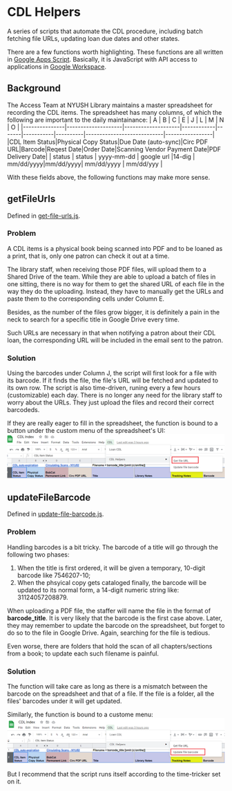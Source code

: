 # CDL Helpers
A series of scripts that automate the CDL procedure, including batch fetching file URLs, updating loan due dates and other states.

There are a few functions worth highlighting. These functions are all written in [Google Apps Script](https://developers.google.com/apps-script). Basically, it is JavaScript with API access to applications in [Google Workspace](https://workspace.google.com/).

## Background
The Access Team at NYUSH Library maintains a master spreadsheet for recording the CDL items. The spreadsheet has many columns, of which the following are important to the daily maintainance:
|       A       |         B          |           C        |      E     |   J   |     L     |    M     |           N                |        O        |
|---------------|--------------------|--------------------|------------|-------|-----------|----------|----------------------------|-----------------|
|CDL Item Status|Physical Copy Status|Due Date (auto-sync)|Circ PDF URL|Barcode|Reqest Date|Order Date|Scanning Vendor Payment Date|PDF Delivery Date|
| status        | status             |  yyyy-mm-dd        | google url |14-dig | mm/dd/yyyy|mm/dd/yyyy|            mm/dd/yyyy      |  mm/dd/yyy      |

With these fields above, the following functions may make more sense.

## getFileUrls
Defined in [get-file-urls.js](https://github.com/Linerre/gsuite-tools/blob/master/sheet/CDL-helpers/get-file-urls.js). 

### Problem
A CDL items is a physical book being scanned into PDF and to be loaned as a print, that is, only one patron can check it out at a time. 

The library staff, when receiving those PDF files, will upload them to a Shared Drive of the team. While they are able to upload a batch of files in one sitting, there is no way for them to get the shared URL of each file in the way they do the uploading. Instead, they have to manually get the URLs and paste them to the corresponding cells under Column E. 

Besides, as the number of the files grow bigger, it is definitely a pain in the neck to search for a specific title in Google Drive every time.

Such URLs are necessary in that when notifying a patron about their CDL loan, the corresponding URL will be included in the email sent to the patron. 

### Solution
Using the barcodes under Column J, the script will first look for a file with its barcode. If it finds the file, the file's URL will be fetched and updated to its own row. The script is also time-driven, runing every a few hours (customizable) each day. There is no longer any need for the library staff to worry about the URLs. They just upload the files and record their correct barcodeds. 

If they are really eager to fill in the spreadsheet, the function is bound to a button under the custom menu of the spreadsheet's UI:
![Get file URL Button](https://github.com/Linerre/gsuite-tools/blob/master/get-file-url.png)

## updateFileBarcode
Defined in [update-file-barcode.js](https://github.com/Linerre/gsuite-tools/blob/master/sheet/CDL-helpers/update-file-barcode.js).

### Problem
Handling barcodes is a bit tricky. The barcode of a title will go through the following two phases:
1. When the title is first ordered, it will be given a temporary, 10-digit barcode like 7546207-10;
2. When the phsyical copy gets cataloged finally, the barcode will be updated to its normal form, a 14-digit numeric string like: 31124057208879.

When uploading a PDF file, the staffer will name the file in the format of **barcode_title**. It is very likely that the barcode is the first case above. Later, they may remember to update the barcode on the spreadsheet, but forget to do so to the file in Google Drive. Again, searching for the file is tedious. 

Even worse, there are folders that hold the scan of all chapters/sections from a book; to update each such filename is painful. 

### Solution
The function will take care as long as there is a mismatch between the barcode on the spreadsheet and that of a file. If the file is a folder, all the files' barcodes under it will get updated.

Similarly, the function is bound to a custome menu:
![Update Barcode](https://github.com/Linerre/gsuite-tools/blob/master/update-barcode.png)

But I recommend that the script runs itself according to the time-tricker set on it.
